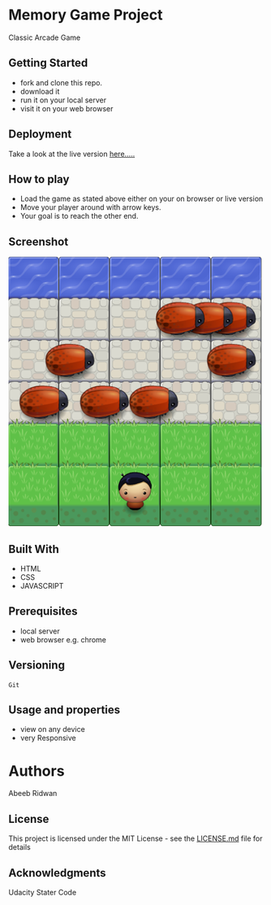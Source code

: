 # Memory Game Project
  Classic Arcade Game

## Getting Started
  - fork and clone this repo.
  - download it
  - run it on your local server
  - visit it on your web browser

## Deployment
  Take a look at the live version [here.....](https://abeeb1000.github.io/Arcade-Game/)  

## How to play  
  - Load the game as stated above either on your on browser or live version
  - Move your player around with arrow keys.
  - Your goal is to reach the other end.

## Screenshot

  ![mobile view](images\Frogger.png)

## Built With
  - HTML
  - CSS
  - JAVASCRIPT

## Prerequisites
  - local server
  - web browser e.g. chrome

## Versioning
    Git

## Usage and properties
  - view on any device
  - very Responsive

# Authors
  Abeeb Ridwan

## License
  This project is licensed under the MIT License - see the [LICENSE.md](LICENSE.md) file for details

## Acknowledgments
  Udacity Stater Code
